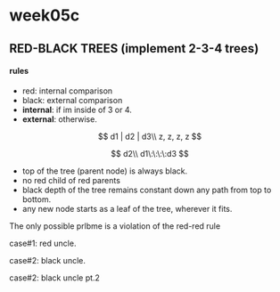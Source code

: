 # week05c

## RED-BLACK TREES (implement 2-3-4 trees)

#### rules
- red: internal comparison
- black: external comparison
- **internal**: if im inside of 3 or 4.
- **external**: otherwise.

$$
d1 | d2 | d3\\
z, z, z, z
$$

$$
d2\\
d1\:\:\:\:d3
$$
- top of the tree (parent node) is always black.
- no red child of red parents
- black depth of the tree remains constant down any path from top to bottom.
- any new node starts as a leaf of the tree, wherever it fits.

The only possible prlbme is a violation of the red-red rule

case#1: red uncle.


case#2: black uncle.


case#2: black uncle pt.2
